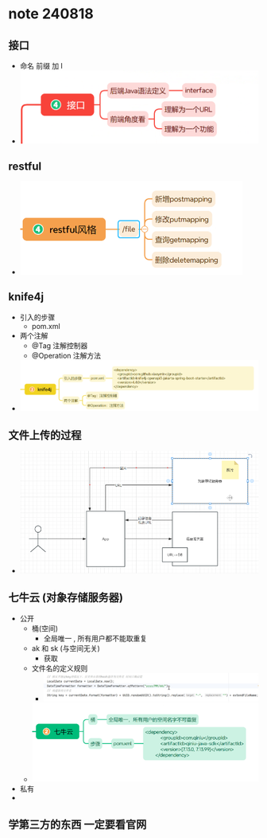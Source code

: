 # note 240818

## 接口

- 命名 前缀 加 I
- ![img.png](img.png)

## restful

- ![img_1.png](img_1.png)

## knife4j

- 引入的步骤
    - pom.xml
- 两个注解
    - @Tag 注解控制器
    - @Operation 注解方法
- ![img_2.png](img_2.png)

## 文件上传的过程

- ![img_3.png](img_3.png)

## 七牛云 (对象存储服务器)

- 公开
    - 桶(空间)
        - 全局唯一 , 所有用户都不能取重复
    - ak 和 sk (与空间无关)
        - 获取
    - 文件名的定义规则
        - ![img_5.png](img_5.png)
    - ![img_4.png](img_4.png)
- 私有
-

## 学第三方的东西 一定要看官网
